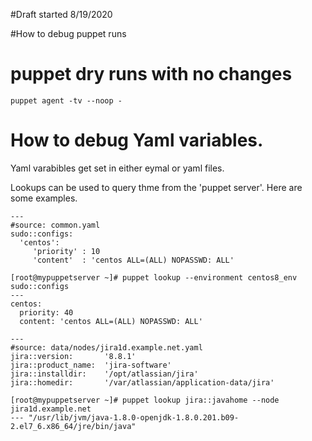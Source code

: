#Draft started 8/19/2020

#How to debug puppet runs

# puppet dry runs with no changes
```
puppet agent -tv --noop -
```

# How to debug Yaml variables.
Yaml varabibles get set in either eymal or yaml files.

Lookups can be used to query thme from the 'puppet server'. Here are some examples.

```
---
#source: common.yaml
sudo::configs:
  'centos':
     'priority' : 10
     'content'  : 'centos ALL=(ALL) NOPASSWD: ALL'
```

```
[root@mypuppetserver ~]# puppet lookup --environment centos8_env sudo::configs
---
centos:
  priority: 40
  content: 'centos ALL=(ALL) NOPASSWD: ALL'
```

```
---
#source: data/nodes/jira1d.example.net.yaml 
jira::version:       '8.8.1'
jira::product_name:  'jira-software'
jira::installdir:    '/opt/atlassian/jira'
jira::homedir:       '/var/atlassian/application-data/jira'
```

```
[root@mypuppetserver ~]# puppet lookup jira::javahome --node jira1d.example.net
--- "/usr/lib/jvm/java-1.8.0-openjdk-1.8.0.201.b09-2.el7_6.x86_64/jre/bin/java"
```
